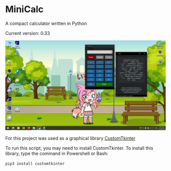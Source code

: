 # MiniCalc
A compact calculator written in Python

Current version: 0.33

![Screenshot](https://github.com/parnasova/MiniCalc/blob/main/Screenshot.jpg "There are only two windows in this program")

For this project was used as a graphical library [CustomTkinter](https://github.com/TomSchimansky/CustomTkinter)

To run this script, you may need to install CustomTkinter. To install this library, type the command in Powershell or Bash:

`pip3 install customtkinter`
